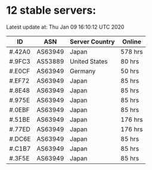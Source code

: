 # 12 stable servers:

Latest update at: Thu Jan 09 16:10:12 UTC 2020

| ID | ASN | Server Country | Online |
| -- | --- | -------------- | ------ |
| #.42A0 | AS63949 | Japan | 578 hrs |
| #.9FC3 | AS53889 | United States | 80 hrs |
| #.E0CF | AS63949 | Germany | 50 hrs |
| #.EF72 | AS63949 | Japan | 85 hrs |
| #.8E48 | AS63949 | Japan | 85 hrs |
| #.975E | AS63949 | Japan | 85 hrs |
| #.0EBF | AS63949 | Japan | 85 hrs |
| #.51BE | AS63949 | Japan | 176 hrs |
| #.77ED | AS63949 | Japan | 176 hrs |
| #.DC6E | AS63949 | Japan | 85 hrs |
| #.C1B7 | AS63949 | Japan | 85 hrs |
| #.3F5E | AS63949 | Japan | 85 hrs |

